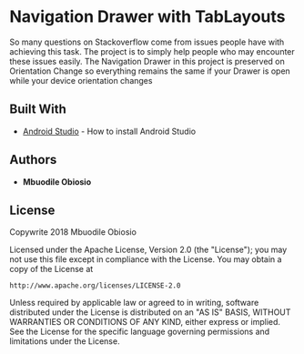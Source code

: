 # Navigation Drawer with TabLayouts

So many questions on Stackoverflow come from issues people have with achieving this task.
The project is to simply help people who may encounter these issues easily.
The Navigation Drawer in this project is preserved on Orientation Change so everything remains the same if your Drawer is open while your device orientation changes


## Built With

* [Android Studio](https://developer.android.com/studio/install) - How to install Android Studio


## Authors

* **Mbuodile Obiosio**


## License

Copywrite 2018 Mbuodile Obiosio

Licensed under the Apache License, Version 2.0 (the "License");
you may not use this file except in compliance with the License.
You may obtain a copy of the License at

    http://www.apache.org/licenses/LICENSE-2.0

Unless required by applicable law or agreed to in writing, software
distributed under the License is distributed on an "AS IS" BASIS,
WITHOUT WARRANTIES OR CONDITIONS OF ANY KIND, either express or implied.
See the License for the specific language governing permissions and
limitations under the License.